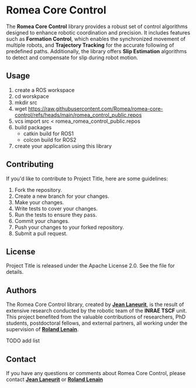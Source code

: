 # Romea Core Control

The **Romea Core Control** library provides a robust set of control algorithms designed to enhance robotic coordination and precision. It includes features such as **Formation Control**, which enables the synchronized movement of multiple robots, and **Trajectory Tracking** for the accurate following of predefined paths. Additionally, the library offers **Slip Estimation** algorithms to detect and compensate for slip during robot motion.


## **Usage**

1. create a ROS workspace
2. cd worskpace
3. mkdir src
4. wget https://raw.githubusercontent.com/Romea/romea-core-control/refs/heads/main/romea_control_public.repos
5. vcs import src < romea_romea_control_public.repos
6. build packages
   - catkin build for ROS1
   - colcon build for ROS2
7. create your application using this library

## **Contributing**

If you'd like to contribute to Project Title, here are some guidelines:

1. Fork the repository.
2. Create a new branch for your changes.
3. Make your changes.
4. Write tests to cover your changes.
5. Run the tests to ensure they pass.
6. Commit your changes.
7. Push your changes to your forked repository.
8. Submit a pull request.

## **License**

Project Title is released under the Apache License 2.0. See the file for details.

## **Authors**

The Romea Core Control library, created by **[Jean Laneurit](https://github.com/username)**, is the result of extensive research conducted by the robotic team of the **INRAE  TSCF** unit. This project benefited from the valuable contributions of researchers, PhD students, postdoctoral fellows, and external partners, all working under the supervision of **[Roland Lenain](roland.lenain@inrae.fr)**.

TODO add list

## **Contact**

If you have any questions or comments about Romea Core Control, please contact **[Jean Laneurit](jean.laneurit@inrae.fr)** or **[Roland Lenain](roland.lenain@inrae.fr)** 